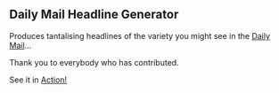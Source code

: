 Daily Mail Headline Generator
--------
Produces tantalising headlines of the variety you might see in the [Daily Mail](http://www.dailymail.co.uk)...

Thank you to everybody who has contributed.

See it in [Action!](http://work.damow.net/random/dailymail)

